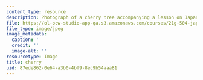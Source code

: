 ```yaml
---
content_type: resource
description: Photograph of a cherry tree accompanying a lesson on Japanese vocabulary.
file: https://ol-ocw-studio-app-qa.s3.amazonaws.com/courses/21g-504-japanese-iv-spring-2009/87ede8620e64a3b04bf98ec9b54aaa81_cherry.jpg
file_type: image/jpeg
image_metadata:
  caption: ''
  credit: ''
  image-alt: ''
resourcetype: Image
title: cherry
uid: 87ede862-0e64-a3b0-4bf9-8ec9b54aaa81
---
```

